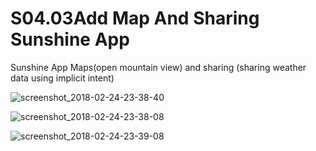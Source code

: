 # S04.03Add Map And Sharing Sunshine App
Sunshine App Maps(open mountain view) and sharing (sharing weather data using implicit intent)

![screenshot_2018-02-24-23-38-40](https://user-images.githubusercontent.com/35850688/36633479-62a5861e-194b-11e8-8354-1ee4649cac22.png)

![screenshot_2018-02-24-23-38-08](https://user-images.githubusercontent.com/35850688/36633492-98183d32-194b-11e8-9f02-9d9970b97fdd.png)

![screenshot_2018-02-24-23-39-08](https://user-images.githubusercontent.com/35850688/36633505-e8240248-194b-11e8-8c3f-cbdf807e341a.png)

